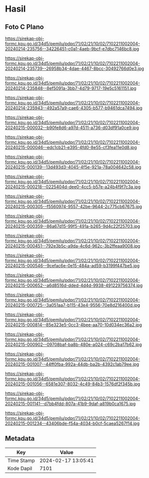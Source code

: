 # Hasil

## Foto C Plano

https://sirekap-obj-formc.kpu.go.id/34d5/pemilu/pdpr/71/02/21/10/02/7102211002004-20240214-235756--34226451-c0a1-4aeb-9bcf-e7dbc7146bc8.jpg

https://sirekap-obj-formc.kpu.go.id/34d5/pemilu/pdpr/71/02/21/10/02/7102211002004-20240214-235739--26958b34-4dae-4467-8bcc-30492766d0e3.jpg

https://sirekap-obj-formc.kpu.go.id/34d5/pemilu/pdpr/71/02/21/10/02/7102211002004-20240214-235848--8ef5091a-3bb7-4d79-9717-19e5c5161151.jpg

https://sirekap-obj-formc.kpu.go.id/34d5/pemilu/pdpr/71/02/21/10/02/7102211002004-20240214-235943--492a57a9-cae6-4305-b577-b9461dca7494.jpg

https://sirekap-obj-formc.kpu.go.id/34d5/pemilu/pdpr/71/02/21/10/02/7102211002004-20240215-000032--b90fe8d6-a97d-4511-a736-d03df91a0ce9.jpg

https://sirekap-obj-formc.kpu.go.id/34d5/pemilu/pdpr/71/02/21/10/02/7102211002004-20240215-000046--edc1cb21-e395-4fd0-8e55-cf3fea11e0d8.jpg

https://sirekap-obj-formc.kpu.go.id/34d5/pemilu/pdpr/71/02/21/10/02/7102211002004-20240215-000139--13d493d3-4045-4f5e-921a-78a004642c58.jpg

https://sirekap-obj-formc.kpu.go.id/34d5/pemilu/pdpr/71/02/21/10/02/7102211002004-20240215-000218--0225404d-dee0-4cc5-b57e-a24b4f9f7c3a.jpg

https://sirekap-obj-formc.kpu.go.id/34d5/pemilu/pdpr/71/02/21/10/02/7102211002004-20240215-000305--f5560974-9557-42be-9644-2c775cb67675.jpg

https://sirekap-obj-formc.kpu.go.id/34d5/pemilu/pdpr/71/02/21/10/02/7102211002004-20240215-000359--86a67d15-99f5-491a-b265-9d4c22f25703.jpg

https://sirekap-obj-formc.kpu.go.id/34d5/pemilu/pdpr/71/02/21/10/02/7102211002004-20240215-000451--792e3b5c-a9da-4c6d-962c-3b2ffeaa9008.jpg

https://sirekap-obj-formc.kpu.go.id/34d5/pemilu/pdpr/71/02/21/10/02/7102211002004-20240215-000546--9cefac6e-0e15-484a-ad59-b3199f447be5.jpg

https://sirekap-obj-formc.kpu.go.id/34d5/pemilu/pdpr/71/02/21/10/02/7102211002004-20240215-000652--a6d8516d-dded-4d4d-9938-491229756374.jpg

https://sirekap-obj-formc.kpu.go.id/34d5/pemilu/pdpr/71/02/21/10/02/7102211002004-20240215-000725--3a051aa7-b115-43e4-9556-70e8d216400d.jpg

https://sirekap-obj-formc.kpu.go.id/34d5/pemilu/pdpr/71/02/21/10/02/7102211002004-20240215-000814--85e323e5-0cc3-4bee-aa70-10d034ec36a2.jpg

https://sirekap-obj-formc.kpu.go.id/34d5/pemilu/pdpr/71/02/21/10/02/7102211002004-20240215-000902--09708baf-ba8b-480e-a024-c69c2ba17b62.jpg

https://sirekap-obj-formc.kpu.go.id/34d5/pemilu/pdpr/71/02/21/10/02/7102211002004-20240215-001007--44ff0fba-992a-44db-ba2b-4392c1ab79ee.jpg

https://sirekap-obj-formc.kpu.go.id/34d5/pemilu/pdpr/71/02/21/10/02/7102211002004-20240215-001056--6581e307-8032-4c49-84b3-1576df2f345b.jpg

https://sirekap-obj-formc.kpu.go.id/34d5/pemilu/pdpr/71/02/21/10/02/7102211002004-20240215-001141--d7bb4fdd-807a-41b9-9daf-a819b0ca1675.jpg

https://sirekap-obj-formc.kpu.go.id/34d5/pemilu/pdpr/71/02/21/10/02/7102211002004-20240215-001234--43406bde-f54a-4034-b0cf-5caea5267f14.jpg


## Metadata

| Key        | Value               |
| ---------- | ------------------- |
| Time Stamp | 2024-02-17 13:05:41 |
| Kode Dapil | 7101                |



